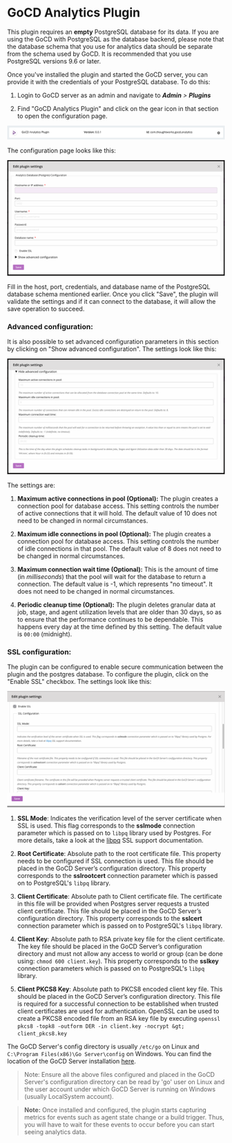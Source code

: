 # GoCD Analytics Plugin

This plugin requires an **empty** PostgreSQL database for its data. If you are using the GoCD with PostgreSQL as the database backend, please note that the database schema that you use for analytics data should be separate from the schema used by GoCD. It is recommended that you use PostgreSQL versions 9.6 or later.

Once you've installed the plugin and started the GoCD server, you can provide it with the credentials of your PostgreSQL database. To do this:

1. Login to GoCD server as an admin and navigate to **_Admin_** _&gt;_ **_Plugins_**<br/>

2. Find "GoCD Analytics Plugin" and click on the gear icon in that section to open the configuration page.

![Analytics plugin in Plugins page](images/admin_plugin.png)

The configuration page looks like this:

![Analytics plugin - Configuration page](images/config_section.png)

Fill in the host, port, credentials, and database name of the PostgreSQL database schema mentioned earlier. Once you click "Save", the plugin will validate the settings and if it can connect to the database, it will allow the save operation to succeed.

### Advanced configuration:

It is also possible to set advanced configuration parameters in this section by clicking on "Show advanced configuration". The settings look like this:

![Analytics plugin - Advanced configuration](images/advanced_config.png)

The settings are:

1. **Maximum active connections in pool (Optional):** The plugin creates a connection pool for database access. This setting controls the number of active connections that it will hold. The default value of 10 does not need to be changed in normal circumstances.

2. **Maximum idle connections in pool (Optional):** The plugin creates a connection pool for database access. This setting controls the number of idle connections in that pool. The default value of 8 does not need to be changed in normal circumstances.

3. **Maximum connection wait time (Optional):** This is the amount of time (in *milliseconds*) that the pool will wait for the database to return a connection. The default value is -1, which represents "no timeout". It does not need to be changed in normal circumstances.

4. **Periodic cleanup time (Optional):** The plugin deletes granular data at job, stage, and agent utilization levels that are older than 30 days, so as to ensure that the performance continues to be dependable. This happens every day at the time defined by this setting. The default value is `00:00` (midnight).

### SSL configuration:
The plugin can be configured to enable secure communication between the plugin and the postgres database. To configure the plugin, click on the "Enable SSL" checkbox. The settings look like this:

![Analytics plugin - SSL configuration](images/ssl_config.png)

1. **SSL Mode**: Indicates the verification level of the server certificate when SSL is used. This flag corresponds to the **sslmode** connection parameter which is passed on to `libpq` library used by Postgres. For more details, take a look at the [libpq](https://www.postgresql.org/docs/current/static/libpq-ssl.html#LIBPQ-SSL-PROTECTION) SSL support documentation.

2. **Root Certificate**: Absolute path to the root certificate file. This property needs to be configured if SSL connection is used. This file should be placed in the GoCD Server’s configuration directory. This property corresponds to the **sslrootcert** connection parameter which is passed on to PostgreSQL's `libpq` library.

3. **Client Certificate**: Absolute path to Client certificate file. The certificate in this file will be provided when Postgres server requests a trusted client certificate. This file should be placed in the GoCD Server’s configuration directory. This property corresponds to the **sslcert** connection parameter which is passed on to PostgreSQL's `libpq` library.

4. **Client Key**: Absolute path to RSA private key file for the client certificate. The key file should be placed in the GoCD Server’s configuration directory and must not allow any access to world or group (can be done using: `chmod 600 client.key`). This property corresponds to the **sslkey** connection parameters which is passed on to PostgreSQL's `libpq` library.

5. **Client PKCS8 Key**: Absolute path to PKCS8 encoded client key file. This should be placed in the GoCD Server’s configuration directory. This file is required for a successful connection to be established when trusted client certificates are used for authentication. OpenSSL can be used to create a PKCS8 encoded file from an RSA key file by executing `openssl pkcs8 -topk8 -outform DER -in client.key -nocrypt &gt; client_pkcs8.key`

The GoCD Server's config directory is usually `/etc/go` on Linux and `C:\Program Files(x86)\Go Server\config` on Windows. You can find the location of the GoCD Server installation [here](https://docs.gocd.org/current/installation/installing_go_server.html).

> Note: Ensure all the above files configured and placed in the GoCD Server's configuration directory can be read by 'go' user on Linux and the user account under which GoCD Server is running on Windows (usually LocalSystem account).

> **Note:** Once installed and configured, the plugin starts capturing metrics for events such as agent state change or a build trigger. Thus, you will have to wait for these events to occur before you can start seeing analytics data.
